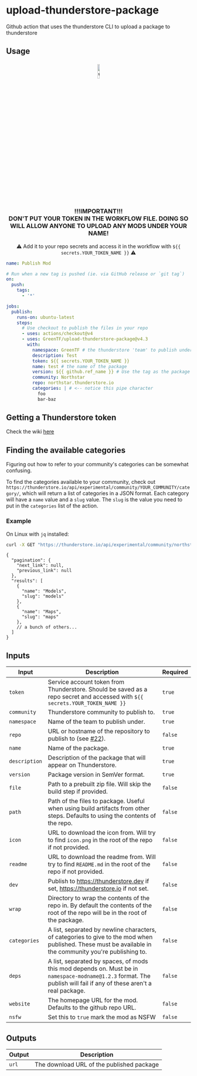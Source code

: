 # upload-thunderstore-package
Github action that uses the thunderstore CLI to upload a package to thunderstore

## Usage 
<h3 align="center"> 
  <img src="https://thumbs.gfycat.com/UniqueSizzlingFinwhale-max-1mb.gif" alt="warning sign" width="10%" />
  <br>
  !!!IMPORTANT!!!<br>DON'T PUT YOUR TOKEN IN THE WORKFLOW FILE. DOING SO WILL ALLOW ANYONE TO UPLOAD ANY MODS UNDER YOUR NAME! 
 </h3> 

<p align="center">⚠️ Add it to your repo secrets and access it in the workflow with <code>${{ secrets.YOUR_TOKEN_NAME }}</code> ⚠️</p>

```yml
name: Publish Mod

# Run when a new tag is pushed (ie. via GitHub release or `git tag`)
on: 
  push:
    tags:
      - '*'

jobs:
  publish:
    runs-on: ubuntu-latest
    steps:
      # Use checkout to publish the files in your repo
      - uses: actions/checkout@v4
      - uses: GreenTF/upload-thunderstore-package@v4.3
        with:
          namespace: GreenTF # the thunderstore 'team' to publish under
          description: Test 
          token: ${{ secrets.YOUR_TOKEN_NAME }}
          name: test # the name of the package
          version: ${{ github.ref_name }} # Use the tag as the package version
          community: Northstar
          repo: northstar.thunderstore.io
          categories: | # <-- notice this pipe character
            foo
            bar-baz

```

## Getting a Thunderstore token

Check the wiki [here](https://github.com/GreenTF/upload-thunderstore-package/wiki#where-to-get-your-thunderstore-token)

## Finding the available categories

Figuring out how to refer to your community's categories can be somewhat confusing. 

To find the categories available to your community, check out `https://thunderstore.io/api/experimental/community/YOUR_COMMUNITY/category/`, which will return a list of categories in a JSON format. Each category will have a `name` value and a `slug` value. The `slug` is the value you need to put in the `categories` list of the action.

### Example
On Linux with `jq` installed:
 
```bash
curl -X GET "https://thunderstore.io/api/experimental/community/northstar/category/" -H  "accept: application/json" | jq # 'jq' is a command line utility that formats JSON
```
```json5
{
  "pagination": {
    "next_link": null,
    "previous_link": null
  },
  "results": [
    {
      "name": "Models",
      "slug": "models"
    },
    {
      "name": "Maps",
      "slug": "maps"
    },
    // a bunch of others...
  ]
}
```


## Inputs
| Input | Description | Required |
|-------|-------------|----------|
| `token` | Service account token from Thunderstore. Should be saved as a repo secret and accessed with `${{ secrets.YOUR_TOKEN_NAME }}` | `true` |
| `community` | Thunderstore community to publish to. | `true` |
| `namespace` | Name of the team to publish under. | `true` |
| `repo` | URL or hostname of the repository to publish to (see [#22](https://github.com/GreenTF/upload-thunderstore-package/issues/22)). | `false` |
| `name` | Name of the package. | `true` |
| `description` | Description of the package that will appear on Thunderstore. | `true` |
| `version` | Package version in SemVer format. | `true` |
| `file` | Path to a prebuilt zip file. Will skip the build step if provided. | `false` |
| `path` | Path of the files to package. Useful when using build artifacts from other steps. Defaults to using the contents of the repo. | `false` |
| `icon` | URL to download the icon from. Will try to find `icon.png` in the root of the repo if not provided. | `false` |
| `readme` | URL to download the readme from. Will try to find `README.md` in the root of the repo if not provided. | `false` |
| `dev` | Publish to https://thunderstore.dev if set, https://thunderstore.io if not set. | `false` |
| `wrap` | Directory to wrap the contents of the repo in. By default the contents of the root of the repo will be in the root of the package. | `false` |
| `categories` | A list, separated by newline characters, of categories to give to the mod when published. These must be available in the community you're publishing to. | `false` |
| `deps` | A list, separated by spaces, of mods this mod depends on. Must be in `namespace-modname@1.2.3` format. The publish will fail if any of these aren't a real package. | `false` |
| `website` | The homepage URL for the mod. Defaults to the github repo URL. | `false`
| `nsfw` | Set this to `true` mark the mod as NSFW | `false` | 

## Outputs
| Output | Description |
|--------|-------------|
| `url` | The download URL of the published package |

